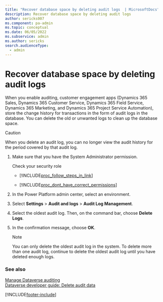 ```yaml
---
title: "Recover database space by deleting audit logs  | MicrosoftDocs"
description: Recover database space by deleting audit logs
author: sericks007
ms.component: pa-admin
ms.topic: conceptual
ms.date: 06/05/2022
ms.subservice: admin
ms.author: sericks
search.audienceType: 
  - admin
---
```

# Recover database space by deleting audit logs

When you enable auditing, customer engagement apps (Dynamics 365 Sales, Dynamics 365 Customer Service, Dynamics 365 Field Service, Dynamics 365 Marketing, and Dynamics 365 Project Service Automation), store the change history for transactions in the form of audit logs in the database. You can delete the old or unwanted logs to clean up the database space.  
  
> [!CAUTION]
>  When you delete an audit log, you can no longer view the audit history for the period covered by that audit log.  
  
1. Make sure that you have the System Administrator permission.
  
    Check your security role  
  
   - [!INCLUDE[proc_follow_steps_in_link](../includes/proc-follow-steps-in-link.md)]  
  
   - [!INCLUDE[proc_dont_have_correct_permissions](../includes/proc-dont-have-correct-permissions.md)]  
  
2. In the Power Platform admin center, select an environment. 

3. Select **Settings** > **Audit and logs** > **Audit Log Management**.  
  
4. Select the oldest audit log. Then, on the command bar, choose **Delete Logs**.  
  
5. In the confirmation message, choose **OK**.  
  
   > [!NOTE]
   >  You can only delete the oldest audit log in the system. To delete more than one audit log, continue to delete the oldest audit log until you have deleted enough logs.  
  
### See also

[Manage Dataverse auditing](manage-dataverse-auditing.md)<br />
[Dataverse developer guide: Delete audit data](/power-apps/developer/data-platform/auditing/delete-audit-data)


[!INCLUDE[footer-include](../includes/footer-banner.md)]
